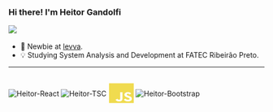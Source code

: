 ### Hi there! I'm Heitor Gandolfi

<a href="https://www.linkedin.com/in/heitorgandolfi/" target="_blank"><img src="https://img.shields.io/badge/LinkedIn-0077B5?style=for-the-badge&logo=linkedin&logoColor=white" target="_blank"></a>

- 🌱 Newbie at <a href="https://www.linkedin.com/company/levva/mycompany/">levva</a>.
- 💡 Studying System Analysis and Development at FATEC Ribeirão Preto.

<hr>

<div style="display: inline_block"><br>
  <img align="center" alt="Heitor-React" height="40" width="50" src="https://cdn.jsdelivr.net/gh/devicons/devicon/icons/react/react-original.svg">
  <img align="center" alt="Heitor-TSC" height="40" width="50" src="https://cdn.jsdelivr.net/gh/devicons/devicon/icons/typescript/typescript-original.svg">   
  <img align="center" alt="Heitor-Js" height="40" width="50" src="https://raw.githubusercontent.com/devicons/devicon/master/icons/javascript/javascript-plain.svg">
  <img align="center" alt="Heitor-Bootstrap" height="50" width="60" src="https://cdn.jsdelivr.net/gh/devicons/devicon/icons/bootstrap/bootstrap-original.svg"> 
<!--   <img align="center" alt="Heitor-HTML" height="40" width="50" src="https://raw.githubusercontent.com/devicons/devicon/master/icons/html5/html5-original.svg">
  <img align="center" alt="Heitor-CSS" height="40" width="50" src="https://raw.githubusercontent.com/devicons/devicon/master/icons/css3/css3-original.svg">  -->
</div>
